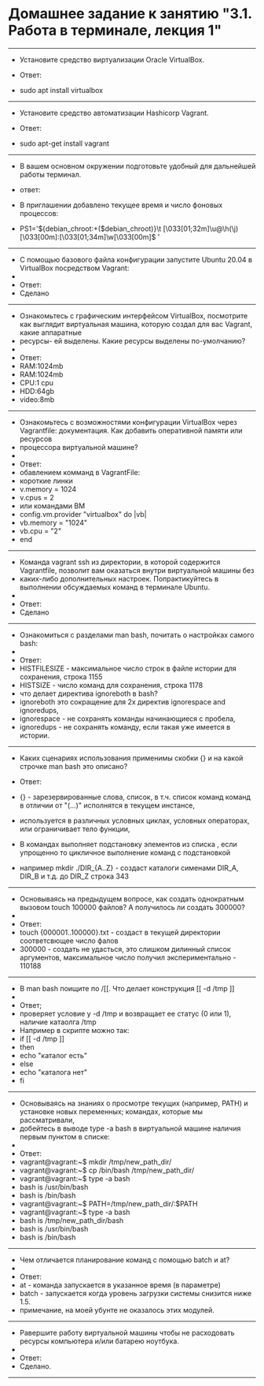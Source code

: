 # Домашнее задание к занятию "3.1. Работа в терминале, лекция 1" #
___________________________________________________________________
-	Установите средство виртуализации Oracle VirtualBox.

-	Ответ:
-	sudo apt install virtualbox
___________________________________________________________________
-	Установите средство автоматизации Hashicorp Vagrant.

-	Ответ:
-	sudo apt-get install vagrant
___________________________________________________________________
-	В вашем основном окружении подготовьте удобный для дальнейшей работы терминал.

-	ответ:
-	В приглашении добавлено текущее время и число фоновых процессов:
-	PS1='${debian_chroot:+($debian_chroot)}\t \[\033[01;32m\]\u@\h(\j)\[\033[00m\]:\[\033[01;34m\]\w\[\033[00m\]\$ '
_____________________________________________________________________
-	С помощью базового файла конфигурации запустите Ubuntu 20.04 в VirtualBox посредством Vagrant:
-	
-	Ответ:
-	Сделано
_______________________________________________________________________
-	Ознакомьтесь с графическим интерфейсом VirtualBox, посмотрите как выглядит виртуальная машина, которую создал для вас Vagrant, какие аппаратные 
-	ресурсы- ей выделены. Какие ресурсы выделены по-умолчанию?
-
-	Ответ:
-	RAM:1024mb
-	RAM:1024mb
-	CPU:1 cpu
-	HDD:64gb
-	video:8mb
________________________________________________________________________	
-	Ознакомьтесь с возможностями конфигурации VirtualBox через Vagrantfile: документация. Как добавить оперативной памяти или ресурсов 
-	процессора виртуальной машине?
-
-	Ответ:
-	обавлением комманд в VagrantFile:
-	короткие линки
-	 v.memory = 1024
-	 v.cpus = 2
-	 или командами ВМ
-	 config.vm.provider "virtualbox" do |vb|
-	 vb.memory = "1024"
-	 vb.cpu = "2"
-	 end
________________________________________________________________________
-	Команда vagrant ssh из директории, в которой содержится Vagrantfile, позволит вам оказаться внутри виртуальной машины без 
-	каких-либо дополнительных настроек. Попрактикуйтесь в выполнении обсуждаемых команд в терминале Ubuntu.
-	
-	Ответ:
-	Сделано
_______________________________________________________________________
-	Ознакомиться с разделами man bash, почитать о настройках самого bash:
-	
-	Ответ:
-	HISTFILESIZE - максимальное число строк в файле истории для сохранения, строка 1155
-	HISTSIZE - число команд для сохранения, строка 1178
-	что делает директива ignoreboth в bash?
-	ignoreboth это сокращение для 2х директив ignorespace and ignoredups, 
-	ignorespace - не сохранять команды начинающиеся с пробела, 
-	ignoredups - не сохранять команду, если такая уже имеется в истории.
_________________________________________________________________________
-	Каких сценариях использования применимы скобки {} и на какой строчке man bash это описано?

-	Ответ:
-	{} - зарезервированные слова, список, в т.ч. список команд команд в отличии от "(...)" исполнятся в текущем инстансе,
-	используется в различных условных циклах, условных операторах, или ограничивает тело функции, 
-	В командах выполняет подстановку элементов из списка , если упрощенно то  цикличное выполнение команд с подстановкой 
-	например mkdir ./DIR_{A..Z} - создаст каталоги сименами DIR_A, DIR_B и т.д. до DIR_Z строка 343
__________________________________________________________________________
-	Основываясь на предыдущем вопросе, как создать однократным вызовом touch 100000 файлов? А получилось ли создать 300000?
-	
-	Ответ:
-	touch {000001..100000}.txt - создаст в текущей директории соответсвющее число фалов
-	300000 - создать не удасться, это слишком дилинный список аргументов, максимальное число получил экспериментально - 110188		
___________________________________________________________________________
-	В man bash поищите по /\[\[. Что делает конструкция [[ -d /tmp ]]
-
-	Ответ;
-	проверяет условие у -d /tmp и возвращает ее статус (0 или 1), наличие катаолга /tmp
-	Например в скрипте можно так:
-	if [[ -d /tmp ]]
-	then
-	echo "каталог есть"
-	else
-	echo "каталога нет"
-	fi
___________________________________________________________________________
-	Основываясь на знаниях о просмотре текущих (например, PATH) и установке новых переменных; командах, которые мы рассматривали, 
-	добейтесь в выводе type -a bash в виртуальной машине наличия первым пунктом в списке:
-
-	Ответ:
-	vagrant@vagrant:~$ mkdir /tmp/new_path_dir/
-	vagrant@vagrant:~$ cp /bin/bash /tmp/new_path_dir/
-	vagrant@vagrant:~$ type -a bash
-	bash is /usr/bin/bash
-	bash is /bin/bash
-	vagrant@vagrant:~$ PATH=/tmp/new_path_dir/:$PATH
-	vagrant@vagrant:~$ type -a bash
-	bash is /tmp/new_path_dir/bash
-	bash is /usr/bin/bash
-	bash is /bin/bash
____________________________________________________________________________
-	Чем отличается планирование команд с помощью batch и at?
-	
-	Ответ:
-	at - команда запускается в указанное время (в параметре)
-	batch - запускается когда уровень загрузки системы снизится ниже 1.5.
-	примечание, на моей убунте не оказалось этих модулей.
____________________________________________________________________________
-	Pавершите работу виртуальной машины чтобы не расходовать ресурсы компьютера и/или батарею ноутбука.
-	
-	Ответ:
-	Сделано.
______________________________________________________________________________ 
